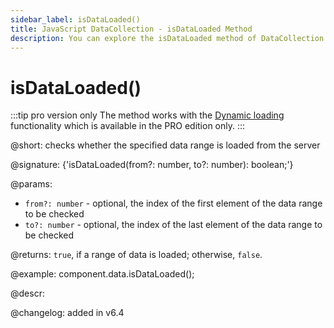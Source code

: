 ```yaml
---
sidebar_label: isDataLoaded()
title: JavaScript DataCollection - isDataLoaded Method 
description: You can explore the isDataLoaded method of DataCollection in the documentation of the DHTMLX JavaScript UI library. Browse developer guides and API reference, try out code examples and live demos, and download a free 30-day evaluation version of DHTMLX Suite.
---
```


# isDataLoaded()

:::tip pro version only
The method works with the [Dynamic loading](helpers/lazydataproxy.md) functionality which is available in the PRO edition only.
:::

@short: checks whether the specified data range is loaded from the server

@signature: {'isDataLoaded(from?: number, to?: number): boolean;'}

@params:
- `from?: number` - optional, the index of the first element of the data range to be checked
- `to?: number` - optional, the index of the last element of the data range to be checked

@returns:
`true`, if a range of data is loaded; otherwise, `false`.

@example:
component.data.isDataLoaded();

@descr:

@changelog: added in v6.4

[comment]: # (@related: helpers/lazydataproxy.md)